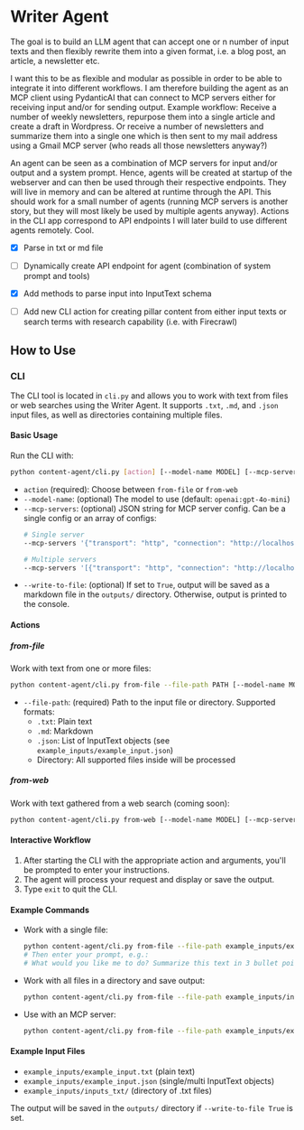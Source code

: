 # Writer Agent

The goal is to build an LLM agent that can accept one or n number of input texts and then flexibly rewrite them into a given format, i.e. a blog post, an article, a newsletter etc.

I want this to be as flexible and modular as possible in order to be able to integrate it into different workflows. I am therefore building the agent as an MCP client using PydanticAI that can connect to MCP servers either for receiving input and/or for sending output. Example workflow: Receive a number of weekly newsletters, repurpose them into a single article and create a draft in Wordpress. Or receive a number of newsletters and summarize them into a single one which is then sent to my mail address using a Gmail MCP server (who reads all those newsletters anyway?)

An agent can be seen as a combination of MCP servers for input and/or output and a system prompt. Hence, agents will be created at startup of the webserver and can then be used through their respective endpoints. They will live in memory and can be altered at runtime through the API. This should work for a small number of agents (running MCP servers is another story, but they will most likely be used by multiple agents anyway). Actions in the CLI app correspond to API endpoints I will later build to use different agents remotely. Cool.

- [x] Parse in txt or md file
- [ ] Dynamically create API endpoint for agent (combination of system prompt and tools)
- [x] Add methods to parse input into InputText schema
- [ ] Add new CLI action for creating pillar content from either input texts or search terms with research capability (i.e. with Firecrawl)


## How to Use

### CLI

The CLI tool is located in `cli.py` and allows you to work with text from files or web searches using the Writer Agent. It supports `.txt`, `.md`, and `.json` input files, as well as directories containing multiple files.

#### Basic Usage

Run the CLI with:

```bash
python content-agent/cli.py [action] [--model-name MODEL] [--mcp-servers JSON] [--write-to-file True|False]
```

- `action` (required): Choose between `from-file` or `from-web`
- `--model-name`: (optional) The model to use (default: `openai:gpt-4o-mini`)
- `--mcp-servers`: (optional) JSON string for MCP server config. Can be a single config or an array of configs:
  ```bash
  # Single server
  --mcp-servers '{"transport": "http", "connection": "http://localhost:8000"}'
  
  # Multiple servers
  --mcp-servers '[{"transport": "http", "connection": "http://localhost:8000"}, {"transport": "stdio", "connection": ["/usr/bin/firecrawl", ["--arg1", "foo"]]}]'
  ```
- `--write-to-file`: (optional) If set to `True`, output will be saved as a markdown file in the `outputs/` directory. Otherwise, output is printed to the console.

#### Actions

##### from-file
Work with text from one or more files:
```bash
python content-agent/cli.py from-file --file-path PATH [--model-name MODEL] [--mcp-servers JSON] [--write-to-file True|False]
```

- `--file-path`: (required) Path to the input file or directory. Supported formats:
  - `.txt`: Plain text
  - `.md`: Markdown
  - `.json`: List of InputText objects (see `example_inputs/example_input.json`)
  - Directory: All supported files inside will be processed

##### from-web
Work with text gathered from a web search (coming soon):
```bash
python content-agent/cli.py from-web [--model-name MODEL] [--mcp-servers JSON] [--write-to-file True|False]
```

#### Interactive Workflow

1. After starting the CLI with the appropriate action and arguments, you'll be prompted to enter your instructions.
2. The agent will process your request and display or save the output.
3. Type `exit` to quit the CLI.

#### Example Commands

- Work with a single file:
  ```bash
  python content-agent/cli.py from-file --file-path example_inputs/example_input.txt
  # Then enter your prompt, e.g.:
  # What would you like me to do? Summarize this text in 3 bullet points.
  ```

- Work with all files in a directory and save output:
  ```bash
  python content-agent/cli.py from-file --file-path example_inputs/inputs_txt --write-to-file True
  ```

- Use with an MCP server:
  ```bash
  python content-agent/cli.py from-file --file-path example_inputs/example_input.txt --mcp-servers '{"transport": "http", "connection": "http://localhost:8000"}'
  ```

#### Example Input Files
- `example_inputs/example_input.txt` (plain text)
- `example_inputs/example_input.json` (single/multi InputText objects)
- `example_inputs/inputs_txt/` (directory of .txt files)

The output will be saved in the `outputs/` directory if `--write-to-file True` is set.



